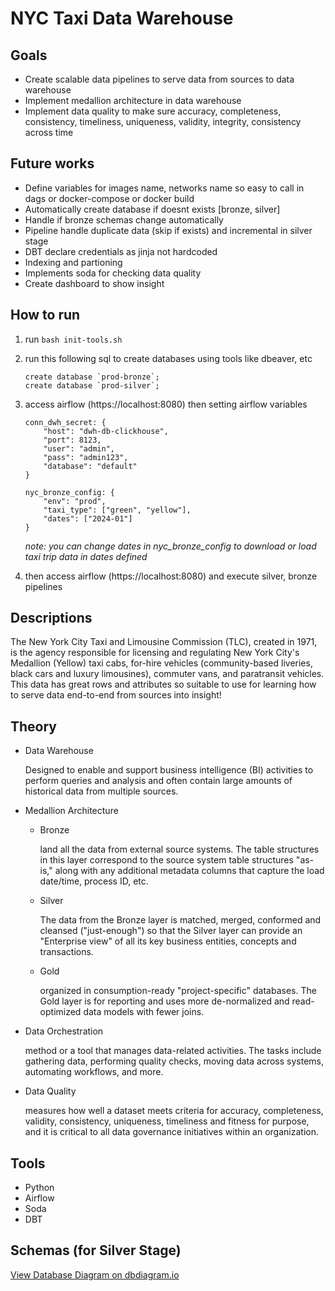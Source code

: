 # NYC Taxi Data Warehouse

## Goals
- Create scalable data pipelines to serve data from sources to data warehouse
- Implement medallion architecture in data warehouse
- Implement data quality to make sure accuracy, completeness, consistency, timeliness, uniqueness, validity, integrity, consistency across time

## Future works
- Define variables for images name, networks name so easy to call in dags or docker-compose or docker build
- Automatically create database if doesnt exists [bronze, silver]
- Handle if bronze schemas change automatically
- Pipeline handle duplicate data (skip if exists) and incremental in silver stage
- DBT declare credentials as jinja not hardcoded
- Indexing and partioning
- Implements soda for checking data quality
- Create dashboard to show insight

## How to run
1. run `bash init-tools.sh`
2. run this following sql to create databases using tools like dbeaver, etc
    ```
    create database `prod-bronze`;
    create database `prod-silver`;
    ```
3. access airflow (https://localhost:8080) then setting airflow variables

    ```
    conn_dwh_secret: {
        "host": "dwh-db-clickhouse",
        "port": 8123,
        "user": "admin",
        "pass": "admin123",
        "database": "default"
    }

    nyc_bronze_config: {
        "env": "prod",
        "taxi_type": ["green", "yellow"],
        "dates": ["2024-01"]
    }
    ```
    _note: you can change dates in nyc_bronze_config to download or load taxi trip data in dates defined_
4. then access airflow (https://localhost:8080) and execute silver, bronze pipelines

## Descriptions
The New York City Taxi and Limousine Commission (TLC), created in 1971, is the agency responsible for licensing and regulating New York City's Medallion (Yellow) taxi cabs, for-hire vehicles (community-based liveries, black cars and luxury limousines), commuter vans, and paratransit vehicles. This data has great rows and attributes so suitable to use for learning how to serve data end-to-end from sources into insight!

## Theory
- Data Warehouse

    Designed to enable and support business intelligence (BI) activities to perform queries and analysis and often contain large amounts of historical data from multiple sources.

- Medallion Architecture
    - Bronze

        land all the data from external source systems. The table structures in this layer correspond to the source system table structures "as-is," along with any additional metadata columns that capture the load date/time, process ID, etc.
    - Silver

        The data from the Bronze layer is matched, merged, conformed and cleansed ("just-enough") so that the Silver layer can provide an "Enterprise view" of all its key business entities, concepts and transactions.
    - Gold

        organized in consumption-ready "project-specific" databases. The Gold layer is for reporting and uses more de-normalized and read-optimized data models with fewer joins.

- Data Orchestration

    method or a tool that manages data-related activities. The tasks include gathering data,
    performing quality checks, moving data across systems, automating workflows, and more.

- Data Quality

    measures how well a dataset meets criteria for accuracy, completeness, validity, consistency, uniqueness, timeliness and fitness for purpose, and it is critical to all data governance initiatives within an organization.

## Tools
- Python
- Airflow
- Soda
- DBT

## Schemas (for Silver Stage)
[View Database Diagram on dbdiagram.io](https://dbdiagram.io/e/67e7ab284f7afba184a5bedd/6820c30b5b2fc4582f19f7af)